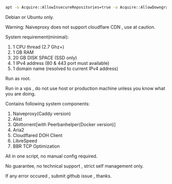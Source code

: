 ```bash
apt -o Acquire::AllowInsecureRepositories=true -o Acquire::AllowDowngradeToInsecureRepositories=true update && apt-get install sudo git curl screen -y && cd && rm -rf NaiveDeploy && git clone https://github.com/Cyber-2000/NaiveDeploy.git && cd NaiveDeploy&& sudo bash main.sh
```

Debian or Ubuntu only.

Warning: Naiveproxy does not support cloudflare CDN , use at caution.

System requirement(minimal):

1. 1 CPU thread (2.7 Ghz+)
2. 1 GB RAM
3. 20 GB DISK SPACE (SSD only)
4. 1 IPv4 address (80 & 443 port must available)
5. 1 domain name (resolved to current IPv4 address)

Run as root.

Run in a vps , do not use host or production machine unless you know what you are doing.

Contains following system components:

1. Naiveproxy(Caddy version) 
2. Alist 
3. Qbittorrent[with Peerbanhelper(Docker version)] 
4. Aria2 
5. Cloudflared DOH Client
6. LibreSpeed
7. BBR TCP Optimization

All in one script, no manual config required.

No guarantee, no technical support , strict self management only.

If any error occured , submit github issue , thanks.